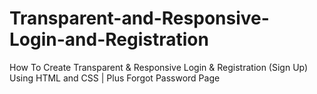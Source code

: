 # Transparent-and-Responsive-Login-and-Registration
 How To Create Transparent &amp; Responsive Login &amp; Registration (Sign Up) Using HTML and CSS | Plus Forgot Password Page
